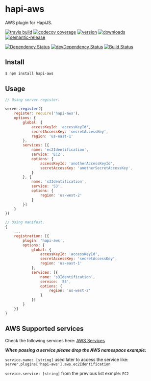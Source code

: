 # hapi-aws

AWS plugin for HapiJS.

[![travis build](https://img.shields.io/travis/ar4mirez/hapi-aws.svg?style=flat-square)](https://travis-ci.org/ar4mirez/hapi-aws)
[![codecov coverage](https://img.shields.io/codecov/c/github/ar4mirez/hapi-aws.svg?style=flat-square)](https://codecov.io/github/ar4mirez/hapi-aws)
[![version](https://img.shields.io/npm/v/hapi-aws.svg?style=flat-square)](http://npm.im/hapi-aws)
[![downloads](https://img.shields.io/npm/dm/hapi-aws.svg?style=flat-square)](http://npm-stat.com/charts.html?package=hapi-aws&from=2015-08-01)
[![semantic-release](https://img.shields.io/badge/%20%20%F0%9F%93%A6%F0%9F%9A%80-semantic--release-e10079.svg?style=flat-square)](https://github.com/semantic-release/semantic-release)

[![Dependency Status](https://david-dm.org/ar4mirez/hapi-aws.svg)](https://david-dm.org/ar4mirez/hapi-aws)
[![devDependency Status](https://david-dm.org/ar4mirez/hapi-aws/dev-status.svg?theme=shields.io)](https://david-dm.org/ar4mirez/hapi-aws?type=dev)
[![Build Status](https://travis-ci.org/ar4mirez/hapi-aws.svg?branch=master)](https://travis-ci.org/ar4mirez/hapi-aws)


## Install

```bash
$ npm install hapi-aws
```


## Usage

```javascript
// Using server register.

server.register({
    register: require('hapi-aws'),
    options: {
        global: {
            accessKeyId: 'accessKeyId',
            secretAccessKey: 'secretAccessKey',
            region: 'us-east-1'
        },
        services: [{
            name: 'ec2Identification',
            service: 'EC2',
            options: {
                accessKeyId: 'anotherAccessKeyId',
                secretAccessKey: 'anotherSecretAccessKey',
            }
        }, {
            name: 's3Identification',
            service: 'S3',
            options: {
                region: 'us-west-2'
            }
        }]
    }
})

// Using manifest.
{
    ...
    registration: [{
        plugin: 'hapi-aws',
        options: {
            global: {
                accessKeyId: 'accessKeyId',
                secretAccessKey: 'secretAccessKey',
                region: 'us-east-1'
            },
            services: [{
                name: 's3Identification',
                service: 'S3',
                options: {
                    region: 'us-west-2'
                }
            }]
        }
    }]
}
```

## AWS Supported services
Check the following services here: [AWS Services](https://github.com/aws/aws-sdk-js/blob/master/SERVICES.md)

***When passing a service please drop the AWS namespace example:***

`service.name: [string]` used later to access the service like: `server.plugins['hapi-aws'].aws.ec2Identification`

`service.service: [string]` from the previous list exmple: `EC2`
